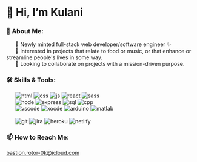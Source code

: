 # 👋 Hi, I’m Kulani
### 🚀 About Me:
&nbsp; &nbsp; &nbsp; 🌱 Newly minted full-stack web developer/software engineer ✨<br>
&nbsp; &nbsp; &nbsp; 👀 Interested in projects that relate to food or music, or that enhance or streamline people's lives in some way.<br> 
&nbsp; &nbsp; &nbsp; 💞️ Looking to collaborate on projects with a mission-driven purpose.

### 🛠 Skills & Tools:
&nbsp; &nbsp; &nbsp; ![html](https://img.shields.io/badge/HTML-239120?style=for-the-badge&logo=html5&logoColor=white) ![css](https://img.shields.io/badge/CSS-239120?&style=for-the-badge&logo=css3&logoColor=white) ![js](https://img.shields.io/badge/JavaScript-F7DF1E?style=for-the-badge&logo=javascript&logoColor=black) ![react](https://img.shields.io/badge/React-20232A?style=for-the-badge&logo=react&logoColor=61DAFB) ![sass](https://skillicons.dev/icons?i=sass)
<br>
&nbsp; &nbsp; &nbsp; ![node](https://img.shields.io/badge/Node.js-43853D?style=for-the-badge&logo=node.js&logoColor=white) ![express](https://img.shields.io/badge/Express.js-404D59?style=for-the-badge) ![sql](https://img.shields.io/badge/MySQL-005C84?style=for-the-badge&logo=mysql&logoColor=white) ![cpp](https://skillicons.dev/icons?i=cpp)
<br>
&nbsp; &nbsp; &nbsp; ![vscode](https://img.shields.io/badge/Visual_Studio_Code-0078D4?style=for-the-badge&logo=visual%20studio%20code&logoColor=white) ![xocde](https://img.shields.io/badge/Xcode-007ACC?style=for-the-badge&logo=Xcode&logoColor=white) ![arduino](https://img.shields.io/badge/Arduino-00979D?style=for-the-badge&logo=Arduino&logoColor=white) ![matlab](https://skillicons.dev/icons?i=matlab) 
<br>
<br>
&nbsp; &nbsp; &nbsp; ![git](https://img.shields.io/badge/GIT-E44C30?style=for-the-badge&logo=git&logoColor=white) ![jira](https://img.shields.io/badge/Jira-0052CC?style=for-the-badge&logo=Jira&logoColor=white) ![heroku](https://img.shields.io/badge/Heroku-430098?style=for-the-badge&logo=heroku&logoColor=white) ![netlify](https://img.shields.io/badge/Netlify-00C7B7?style=for-the-badge&logo=netlify&logoColor=white)

### 📫 How to Reach Me:
bastion.rotor-0k@icloud.com

<!---
DaGitGuy/DaGitGuy is a ✨ special ✨ repository because its `README.md` (this file) appears on your GitHub profile.
You can click the Preview link to take a look at your changes.
--->
